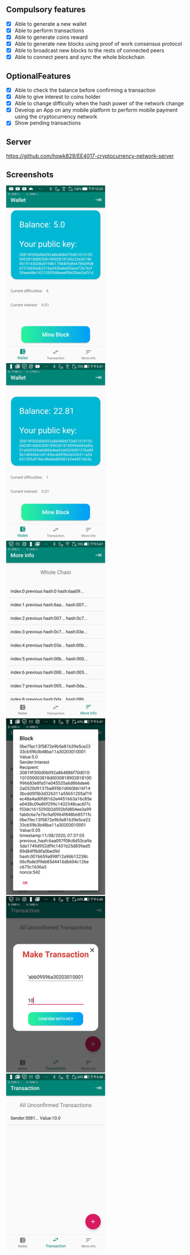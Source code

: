 ## Compulsory features

- [x] Able to generate a new wallet
- [x] Able to perform transactions
- [x] Able to generate coins reward
- [x] Able to generate new blocks using proof of work consensus protocol
- [x] Able to broadcast new blocks to the rests of connected peers
- [x] Able to connect peers and sync the whole blockchain

## OptionalFeatures
  
- [x] Able to check the balance before confirming a transaction
- [x] Able to give interest to coins holder
- [x] Able to change difficulty when the hash power of the network change
- [x] Develop an App on any mobile platform to perform mobile payment using the cryptocurrency network
- [x] Show pending transactions

## Server
https://github.com/howk829/EE4017-cryptocurrency-network-server

## Screenshots
<img src="https://github.com/howk829/EE4017-cryptocurrency-network-app/blob/master/Screenshot_20201107-222556.jpg" width="270" height="480">
<img src="https://github.com/howk829/EE4017-cryptocurrency-network-app/blob/master/Screenshot_20201111-174730.jpg" width="270" height="480">
<img src="https://github.com/howk829/EE4017-cryptocurrency-network-app/blob/master/Screenshot_20201111-174746.jpg" width="270" height="480">
<img src="https://github.com/howk829/EE4017-cryptocurrency-network-app/blob/master/Screenshot_20201111-174754.jpg" width="270" height="480">
<img src="https://github.com/howk829/EE4017-cryptocurrency-network-app/blob/master/Screenshot_20201111-174809.jpg" width="270" height="480">
<img src="https://github.com/howk829/EE4017-cryptocurrency-network-app/blob/master/Screenshot_20201111-174817.jpg" width="270" height="480">

